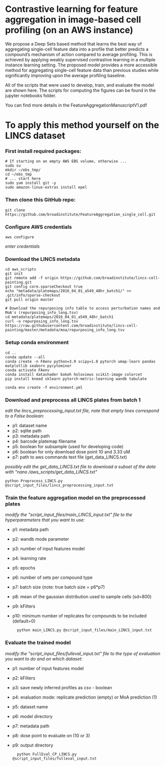 # 
# Contrastive learning for feature aggregation in image-based cell profiling (on an AWS instance)
We propose a Deep Sets based method that learns the best way of aggregating single-cell feature data into a profile that better predicts a compound’s mechanism of action compared to average profiling. This is achieved by applying weakly supervised contrastive learning in a multiple instance learning setting. The proposed model provides a more accessible method for aggregating single-cell feature data than previous studies while significantly improving upon the average profiling baseline. 


All of the scripts that were used to develop, train, and evaluate the model are shown here. The scripts for computing the figures can be found in the jupyter notebooks folder.

You can find more details in the FeatureAggregationManuscriptV1.pdf



# To apply this method yourself on the LINCS dataset
### First install required packages:
	# If starting on an empty AWS EBS volume, otherwise ...
    sudo su
	mkdir ~/ebs_tmp/
	cd ~/ebs_tmp
	# ... start here 
	sudo yum install git -y
	sudo amazon-linux-extras install epel

### Then clone this GitHub repo:
	git clone https://github.com/broadinstitute/FeatureAggregation_single_cell.git

### Configure AWS credentials
	aws configure
_enter credentials_

### Download the LINCS metadata
	cd aws_scripts
	git init
	git remote add -f origin https://github.com/broadinstitute/lincs-cell-painting.git
	git config core.sparseCheckout true
	echo "metadata/platemaps/2016_04_01_a549_48hr_batch1/" >> .git/info/sparse-checkout
	git pull origin master

	# Download the repurposing info table to access perturbation names and MoA's (repurposing_info_long.tsv)
	cd metadata/platemaps/2016_04_01_a549_48hr_batch1
	curl -o repurposing_info_long.tsv https://raw.githubusercontent.com/broadinstitute/lincs-cell-painting/master/metadata/moa/repurposing_info_long.tsv

### Setup conda environment
	cd ..
	conda update --all
	conda create -n FAenv python=3.9 scipy=1.8 pytorch umap-learn pandas matplotlib seaborn pycytominer
	conda activate FAenv
	conda install datashader bokeh holoviews scikit-image colorcet 
	pip install kneed sklearn pytorch-metric-learning wandb tabulate

	conda env create -f environment.yml

### Download and preprocess all LINCS plates from batch 1
_edit the lincs_preprocessing_input.txt file, note that empty lines correspond to a False boolean:_
- p1: dataset name 
- p2: sqlite path 
- p3: metadata path 
- p4: barcode platemap filename 
- p5: boolean for subsample (used for developing code)
- p6: boolean for only download dose point 10 and 3.33 uM
- p7: path to aws commands text file (get_data_LINCS.txt)

_possibly edit the get_data_LINCS.txt file to download a subset of the data with "nano /aws_scripts/get_data_LINCS.txt"_
	
	python Preprocess_LINCS.py @script_input_files/lincs_preprocessing_input.txt

### Train the feature aggregation model on the preprocessed plates
_modify the "script_input_files/main_LINCS_input.txt" file to the hyperparameters that you want to use:_
- p1: metadata path
- p2: wandb mode parameter
- p3: number of input features model
- p4: learning rate
- p5: epochs
- p6: number of sets per compound type
- p7: batch size (note: true batch size = p6*p7)
- p8: mean of the gaussian distribution used to sample cells (sd=800)
- p9: kFilters
- p10: minimum number of replicates for compounds to be included (default=0)



	    python main_LINCS.py @script_input_files/main_LINCS_input.txt
	
### Evaluate the trained model 
_modify the "script_input_files/fulleval_input.txt" file to the type of evaluation you want to do and on which dataset:_
- p1: number of input features model
- p2: kFilters
- p3: save newly inferred profiles as csv - boolean
- p4: evaluation mode: replicate prediction (empty) or MoA prediction (1)
- p5: dataset name
- p6: model directory
- p7: metadata path
- p8: dose point to evaluate on (10 or 3)
- p9: output directory
	
		python FullEval_CP_LINCS.py @script_input_files/fulleval_input.txt




